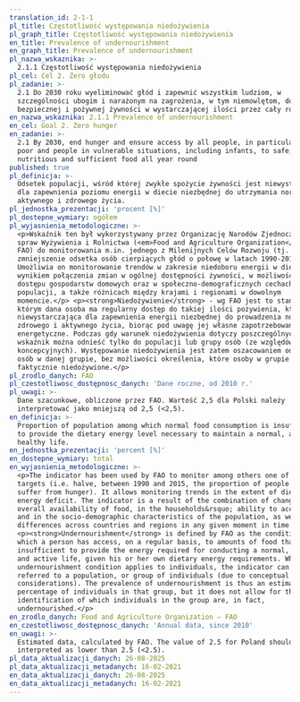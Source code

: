 ```yaml
---
translation_id: 2-1-1
pl_title: Częstotliwość występowania niedożywienia
pl_graph_title: Częstotliwość występowania niedożywienia
en_title: Prevalence of undernourishment
en_graph_title: Prevalence of undernourishment
pl_nazwa_wskaznika: >-
  2.1.1 Częstotliwość występowania niedożywienia
pl_cel: Cel 2. Zero głodu
pl_zadanie: >-
  2.1 Do 2030 roku wyeliminować głód i zapewnić wszystkim ludziom, w
  szczególności ubogim i narażonym na zagrożenia, w tym niemowlętom, dostęp do
  bezpiecznej i pożywnej żywności w wystarczającej ilości przez cały rok
en_nazwa_wskaznika: 2.1.1 Prevalence of undernourishment
en_cel: Goal 2. Zero hunger
en_zadanie: >-
  2.1 By 2030, end hunger and ensure access by all people, in particular the
  poor and people in vulnerable situations, including infants, to safe,
  nutritious and sufficient food all year round
published: true
pl_definicja: >-
  Odsetek populacji, wśród której zwykłe spożycie żywności jest niewystarczające
  dla zapewnienia poziomu energii w diecie niezbędnej do utrzymania normalnego,
  aktywnego i zdrowego życia.
pl_jednostka_prezentacji: 'procent [%]'
pl_dostepne_wymiary: ogółem
pl_wyjasnienia_metodologiczne: >-
  <p>Wskaźnik ten był wykorzystywany przez Organizację Narodów Zjednoczonych do
  spraw Wyżywienia i Rolnictwa (<em>Food and Agriculture Organization</em> -
  FAO) do monitorowania m.in. jednego z Milenijnych Celów Rozwoju (tj.
  zmniejszenie odsetka osób cierpiących głód o połowę w latach 1990-2015).
  Umożliwia on monitorowanie trendów w zakresie niedoboru energii w diecie. Jest
  wynikiem połączenia zmian w ogólnej dostępności żywności, w możliwościach
  dostępu gospodarstw domowych oraz w społeczno-demograficznych cechach
  populacji, a także różnicach między krajami i regionami w dowolnym
  momencie.</p> <p><strong>Niedożywienie</strong> - wg FAO jest to stan, w
  którym dana osoba ma regularny dostęp do takiej ilości pożywienia, która jest
  niewystarczająca dla zapewnienia energii niezbędnej do prowadzenia normalnego,
  zdrowego i aktywnego życia, biorąc pod uwagę jej własne zapotrzebowanie
  energetyczne. Podczas gdy warunek niedożywienia dotyczy poszczególnych osób,
  wskaźnik można odnieść tylko do populacji lub grupy osób (ze względów
  koncepcyjnych). Występowanie niedożywienia jest zatem oszacowaniem odsetka
  osób w danej grupie, bez możliwości określenia, które osoby w grupie są
  faktycznie niedożywione.</p>
pl_zrodlo_danych: FAO
pl_czestotliwosc_dostępnosc_danych: 'Dane roczne, od 2010 r.'
pl_uwagi: >-
  Dane szacunkowe, obliczone przez FAO. Wartość 2,5 dla Polski należy
  interpretować jako mniejszą od 2,5 (<2,5).
en_definicja: >-
  Proportion of population among which normal food consumption is insufficient
  to provide the dietary energy level necessary to maintain a normal, active and
  healthy life.
en_jednostka_prezentacji: 'percent [%]'
en_dostepne_wymiary: total
en_wyjasnienia_metodologiczne: >-
  <p>The indicator has been used by FAO to monitor among others one of the MDG
  targets (i.e. halve, between 1990 and 2015, the proportion of people who
  suffer from hunger). It allows monitoring trends in the extent of dietary
  energy deficit. The indicator is a result of the combination of changes in the
  overall availability of food, in the households&rsquo; ability to access it,
  and in the socio-demographic characteristics of the population, as well as
  differences across countries and regions in any given moment in time.</p>
  <p><strong>Undernourishment</strong> is defined by FAO as the condition by
  which a person has access, on a regular basis, to amounts of food that are
  insufficient to provide the energy required for conducting a normal, healthy
  and active life, given his or her own dietary energy requirements. While the
  undernourishment condition applies to individuals, the indicator can only be
  referred to a population, or group of individuals (due to conceptual
  considerations). The prevalence of undernourishment is thus an estimate of the
  percentage of individuals in that group, but it does not allow for the
  identification of which individuals in the group are, in fact,
  undernourished.</p>
en_zrodlo_danych: Food and Agriculture Organization – FAO
en_czestotliwosc_dostępnosc_danych: 'Annual data, since 2010'
en_uwagi: >-
  Estimated data, calculated by FAO. The value of 2.5 for Poland should be
  interpreted as lower than 2.5 (<2.5).
pl_data_aktualizacji_danych: 26-08-2025
pl_data_aktualizacji_metadanych: 16-02-2021
en_data_aktualizacji_danych: 26-08-2025
en_data_aktualizacji_metadanych: 16-02-2021
---
```

